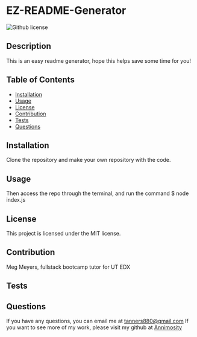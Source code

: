 # EZ-README-Generator
 ![Github license](https://img.shields.io/badge/license-MIT-blue.svg)

## Description
This is an easy readme generator, hope this helps save some time for you!

## Table of Contents  
- [Installation](#installation)
- [Usage](#usage)
- [License](#license)
- [Contribution](#contribution)
- [Tests](#tests)
- [Questions](#questions)

## Installation
Clone the repository and make your own repository with the code. 

## Usage
Then access the repo through the terminal, and run the command $ node index.js

 ## License
 This project is licensed under the MIT license.

## Contribution
Meg Meyers, fullstack bootcamp tutor for UT EDX

## Tests


## Questions
If you have any questions, you can email me at tanners880@gmail.com
If you want to see more of my work, please visit my github at [Annimosity](http://github.com/Annimosity)
